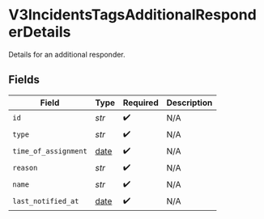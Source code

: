 # V3IncidentsTagsAdditionalResponderDetails

Details for an additional responder.


## Fields

| Field                                                                | Type                                                                 | Required                                                             | Description                                                          |
| -------------------------------------------------------------------- | -------------------------------------------------------------------- | -------------------------------------------------------------------- | -------------------------------------------------------------------- |
| `id`                                                                 | *str*                                                                | :heavy_check_mark:                                                   | N/A                                                                  |
| `type`                                                               | *str*                                                                | :heavy_check_mark:                                                   | N/A                                                                  |
| `time_of_assignment`                                                 | [date](https://docs.python.org/3/library/datetime.html#date-objects) | :heavy_check_mark:                                                   | N/A                                                                  |
| `reason`                                                             | *str*                                                                | :heavy_check_mark:                                                   | N/A                                                                  |
| `name`                                                               | *str*                                                                | :heavy_check_mark:                                                   | N/A                                                                  |
| `last_notified_at`                                                   | [date](https://docs.python.org/3/library/datetime.html#date-objects) | :heavy_check_mark:                                                   | N/A                                                                  |